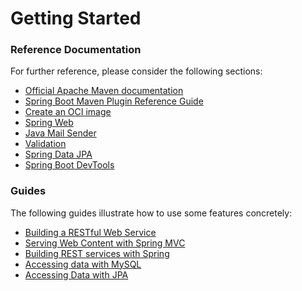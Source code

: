 # Getting Started

### Reference Documentation
For further reference, please consider the following sections:

* [Official Apache Maven documentation](https://maven.apache.org/guides/index.html)
* [Spring Boot Maven Plugin Reference Guide](https://docs.spring.io/spring-boot/docs/2.5.0/maven-plugin/reference/html/)
* [Create an OCI image](https://docs.spring.io/spring-boot/docs/2.5.0/maven-plugin/reference/html/#build-image)
* [Spring Web](https://docs.spring.io/spring-boot/docs/2.5.0/reference/htmlsingle/#boot-features-developing-web-applications)
* [Java Mail Sender](https://docs.spring.io/spring-boot/docs/2.5.0/reference/htmlsingle/#boot-features-email)
* [Validation](https://docs.spring.io/spring-boot/docs/2.5.0/reference/htmlsingle/#boot-features-validation)
* [Spring Data JPA](https://docs.spring.io/spring-boot/docs/2.5.0/reference/htmlsingle/#boot-features-jpa-and-spring-data)
* [Spring Boot DevTools](https://docs.spring.io/spring-boot/docs/2.5.0/reference/htmlsingle/#using-boot-devtools)

### Guides
The following guides illustrate how to use some features concretely:

* [Building a RESTful Web Service](https://spring.io/guides/gs/rest-service/)
* [Serving Web Content with Spring MVC](https://spring.io/guides/gs/serving-web-content/)
* [Building REST services with Spring](https://spring.io/guides/tutorials/bookmarks/)
* [Accessing data with MySQL](https://spring.io/guides/gs/accessing-data-mysql/)
* [Accessing Data with JPA](https://spring.io/guides/gs/accessing-data-jpa/)

